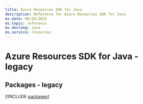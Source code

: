```yaml
---
title: Azure Resources SDK for Java
description: Reference for Azure Resources SDK for Java
ms.date: 08/26/2025
ms.topic: reference
ms.devlang: java
ms.service: resources
---
```

# Azure Resources SDK for Java - legacy
## Packages - legacy
[!INCLUDE [packages](resources-index.md)]